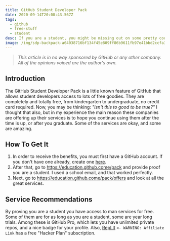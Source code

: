 ```yaml
---
title: GitHub Student Developer Pack
date: 2020-09-14T20:00:43.567Z
tags:
  - github
  - free-stuff
  - student
desc: If you are a student, you might be missing out on some pretty cool free stuff!
image: /img/sdp-backpack-a64038716bf134f45e809ff86b9611fb97e41bbd2ccfa3181da73cf164d3c200.png
---
```

> *This article is in no way sponsored by GitHub or any other company. All of the opinions voiced are the author's own.*

## Introduction

The GitHub Student Developer Pack is a little known feature of GitHub that allows student developers access to lots of free goodies. They are completely and totally free, from kindergarten to undergraduate, no credit card required. Now, you may be thinking: *"isn't this to good to be true?"* I thought that also, but in my experience the main reason these companies are offering up their services is to hope you continue using them after the time is up, or after you graduate.
Some of the services are okay, and some are amazing. 

## How To Get It

1. In order to receive the benefits, you must first have a GitHub account. If you don't have one already, create one [here](https://github.com/).
2. After that, go to <https://education.github.come/pack> and provide proof you are a student. I used a school email, and that worked perfectly.
3. Next, go to <https://education.github.come/pack/offers> and look at all the great services.

## Service Recommendations

By proving you are a student you have access to man services for free. Some of them are for as long as you are a student, some are year long trials. Among these is GitHub Pro, which lets you have unlimited private repos, and a nice badge for your profile. 
Also, [Repl.It](https://repl.it/upgrade/cwi) `<- WARNING: Affiliate Link` has a free "Hacker Plan" subscription.

